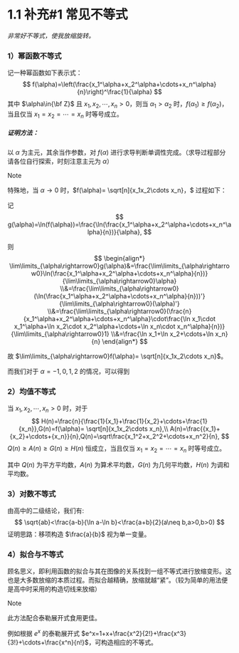 # 1.1 补充#1  常见不等式

*非常好不等式，使我放缩旋转。*

### 1）幂函数不等式

记一种幂函数如下表示式：
$$
f(\alpha)=\left(\frac{x_1^\alpha+x_2^\alpha+\cdots+x_n^\alpha}{n}\right)^\frac{1}{\alpha}
$$
其中 $\alpha\in{\bf Z}$ 且 $x_1,x_2,\cdots,x_n>0$，则当 $\alpha_1>\alpha_2$ 时，$f(\alpha_1)\geq f(\alpha_2)$，当且仅当 $x_1=x_2=\cdots=x_n$ 时等号成立。

##### 证明方法： 

以 $\alpha$ 为主元，其余当作参数，对 $f(\alpha)$ 进行求导判断单调性完成。（求导过程部分请各位自行探索，时刻注意主元为 $\alpha$）

> [!NOTE]
>
> 特殊地，当 $\alpha\rightarrow0$ 时，$f(\alpha)= \sqrt[n]{x_1x_2\cdots x_n}，$ 过程如下：
>
> 记
> $$
> g(\alpha)=\ln(f(\alpha))=\frac{\ln(\frac{x_1^\alpha+x_2^\alpha+\cdots+x_n^\alpha}{n})}{\alpha},
> $$
>
> 则
> $$
> \begin{align*}
> \lim\limits_{\alpha\rightarrow0}g(\alpha)&=\frac{\lim\limits_{\alpha\rightarrow0}\ln(\frac{x_1^\alpha+x_2^\alpha+\cdots+x_n^\alpha}{n})}{\lim\limits_{\alpha\rightarrow0}\alpha}
> \\&=\frac{\lim\limits_{\alpha\rightarrow0}(\ln(\frac{x_1^\alpha+x_2^\alpha+\cdots+x_n^\alpha}{n}))'}{\lim\limits_{\alpha\rightarrow0}(\alpha)'}
> \\&=\frac{\lim\limits_{\alpha\rightarrow0}(\frac{n}{x_1^\alpha+x_2^\alpha+\cdots+x_n^\alpha}\cdot\frac{\ln x_1\cdot x_1^\alpha+\ln x_2\cdot x_2^\alpha+\cdots+\ln x_n\cdot x_n^\alpha}{n})}{\lim\limits_{\alpha\rightarrow0}1}
> \\&=\frac{\ln x_1+\ln x_2+\cdots+\ln x_n}{n}
> \end{align*}
> $$
>
> 故 $\lim\limits_{\alpha\rightarrow0}f(\alpha)= \sqrt[n]{x_1x_2\cdots x_n}$。



而我们对于 $\alpha=-1,0,1,2$ 的情况，可以得到



### 2）均值不等式

当 $x_1,x_2,\cdots,x_n>0$ 时，对于
$$
H(n)=\frac{n}{\frac{1}{x_1}+\frac{1}{x_2}+\cdots+\frac{1}{x_n}},G(n)=f(\alpha)= \sqrt[n]{x_1x_2\cdots x_n},\\
A(n)=\frac{{x_1}+{x_2}+\cdots+{x_n}}{n},Q(n)=\sqrt\frac{x_1^2+x_2^2+\cdots+x_n^2}{n},
$$
$Q(n) \geq A(n)\geq G(n) \geq H(n)$ 恒成立，当且仅当 $x_1=x_2=\cdots=x_n$ 时等号成立。

其中 $Q(n)$ 为平方平均数，$A(n)$ 为算术平均数，$G(n)$ 为几何平均数，$H(n)$ 为调和平均数。

### 3）对数不等式

由高中的二级结论，我们有:
$$
\sqrt{ab}<\frac{a-b}{\ln a-\ln b}<\frac{a+b}{2}(a\neq b,a>0,b>0)
$$
证明思路：移项构造 $\frac{a}{b}$ 视为单一变量。

### 4）拟合与不等式

顾名思义，即利用函数的拟合与其在图像的关系找到一组不等式进行放缩变形。这也是大多数放缩的本质过程。而拟合越精确，放缩就越“紧”。（较为简单的用法便是高中时采用的构造切线来放缩）

> [!NOTE]
>
> 此方法配合泰勒展开式食用更佳。
>
> 例如根据 $e^x$ 的泰勒展开式 $e^x=1+x+\frac{x^2}{2!}+\frac{x^3}{3!}+\cdots+\frac{x^n}{n!}$，可构造相应的不等式。
